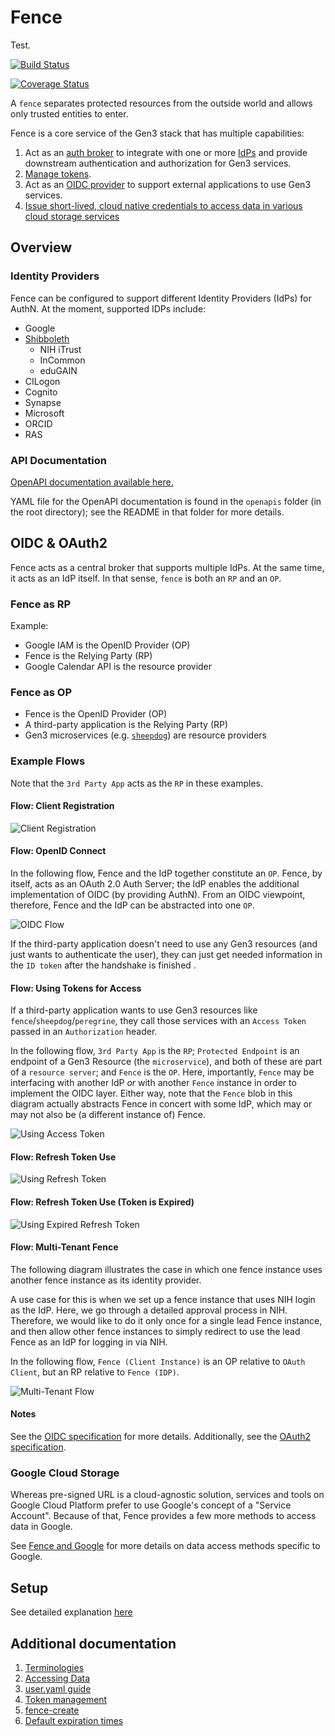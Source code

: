 # Fence

Test.

[![Build Status](https://travis-ci.org/uc-cdis/fence.svg?branch=master)](https://travis-ci.org/uc-cdis/fence)

[![Coverage Status](https://coveralls.io/repos/github/uc-cdis/fence/badge.svg?branch=master)](https://coveralls.io/github/uc-cdis/fence?branch=master)

A `fence` separates protected resources from the outside world and allows
only trusted entities to enter.

Fence is a core service of the Gen3 stack that has multiple capabilities:

1. Act as an [auth broker](docs/additional_documentation/terminology.md#auth-broker) to integrate with one
or more [IdPs](docs/additional_documentation/terminology.md#idp) and provide downstream authentication
and authorization for Gen3 services.
2. [Manage tokens](docs/additional_documentation/token_management.md).
3. Act as an [OIDC provider](README.md#oidc--oauth2) to support external
applications to use Gen3 services.
4. [Issue short-lived, cloud native credentials to access data in various cloud storage services](docs/additional_documentation/data_access.md#accessing-data)


## Overview

### Identity Providers


Fence can be configured to support different Identity Providers (IdPs) for AuthN.
At the moment, supported IDPs include:

- Google
- [Shibboleth](docs/additional_documentation/fence_shibboleth.md)
  - NIH iTrust
  - InCommon
  - eduGAIN
- CILogon
- Cognito
- Synapse
- Microsoft
- ORCID
- RAS

### API Documentation

[OpenAPI documentation available here.](http://petstore.swagger.io/?url=https://raw.githubusercontent.com/uc-cdis/fence/master/openapis/swagger.yaml)

YAML file for the OpenAPI documentation is found in the `openapis` folder (in
the root directory); see the README in that folder for more details.


## OIDC & OAuth2

Fence acts as a central broker that supports multiple IdPs.
At the same time, it acts as an IdP itself.
In that sense, `fence` is both an `RP` and an `OP`.

### Fence as RP

Example:

- Google IAM is the OpenID Provider (OP)
- Fence is the Relying Party (RP)
- Google Calendar API is the resource provider

### Fence as OP

- Fence is the OpenID Provider (OP)
- A third-party application is the Relying Party (RP)
- Gen3 microservices (e.g. [`sheepdog`](https://github.com/uc-cdis/sheepdog)) are resource providers

### Example Flows

Note that the `3rd Party App` acts as the `RP` in these examples.

[//]: # (See /docs folder for README on how to regenerate these sequence diagrams)

#### Flow: Client Registration

![Client Registration](./docs/images/seq_diagrams/client_registration.png)

#### Flow: OpenID Connect

In the following flow, Fence and the IdP together constitute an `OP`.
Fence, by itself, acts as an OAuth 2.0 Auth Server; the IdP enables the additional implementation of OIDC (by providing AuthN). From an OIDC viewpoint, therefore, Fence and the IdP can be abstracted into one `OP`.

![OIDC Flow](./docs/images/seq_diagrams/openid_connect_flow.png)

If the third-party application doesn't need to use any Gen3 resources (and just
wants to authenticate the user), they can just get
needed information in the `ID token` after the handshake is finished .

#### Flow: Using Tokens for Access

If a third-party application wants to use Gen3 resources like
`fence`/`sheepdog`/`peregrine`, they call those services with an `Access Token`
passed in an `Authorization` header.

In the following flow, `3rd Party App` is the `RP`; `Protected Endpoint` is an endpoint of a Gen3 Resource (the `microservice`), and both of these are part of a `resource server`; and `Fence` is the `OP`. Here, importantly, `Fence` may be interfacing with another IdP _or_ with another `Fence` instance in order to implement the OIDC layer. Either way, note that the `Fence` blob in this diagram actually abstracts Fence in concert with some IdP, which may or may not also be (a different instance of) Fence.

![Using Access Token](./docs/images/seq_diagrams/token_use_for_access.png)

#### Flow: Refresh Token Use

![Using Refresh Token](./docs/images/seq_diagrams/refresh_token_use.png)

#### Flow: Refresh Token Use (Token is Expired)

![Using Expired Refresh Token](./docs/images/seq_diagrams/refresh_token_use_expired.png)

#### Flow: Multi-Tenant Fence

The following diagram illustrates the case in which one fence instance
uses another fence instance as its identity provider.

A use case for this is when we set up a fence instance that uses NIH login as the IdP. Here, we go through a detailed approval process in NIH. Therefore, we would like to do it only once for a single lead Fence instance, and then allow other fence instances to simply redirect to use the lead Fence as an IdP for logging in via NIH.

In the following flow, `Fence (Client Instance)` is an OP relative to `OAuth Client`, but an RP relative to `Fence (IDP)`.

![Multi-Tenant Flow](./docs/images/seq_diagrams/multi-tenant_flow.png)

#### Notes

See the [OIDC specification](http://openid.net/specs/openid-connect-core-1_0.html) for more details.
Additionally, see the [OAuth2 specification](https://tools.ietf.org/html/rfc6749).


### Google Cloud Storage

Whereas pre-signed URL is a cloud-agnostic solution, services and tools on Google Cloud Platform prefer to use Google's concept of a "Service Account". Because of that, Fence provides a few more methods to access data in Google.

See [Fence and Google](docs/additional_documentation/google_architecture.md) for more details on data access methods specific to Google.


## Setup

See detailed explanation [here](docs/additional_documentation/setup.md)

## Additional documentation

1. [Terminologies](docs/additional_documentation/terminology.md)
2. [Accessing Data](docs/additional_documentation/data_access.md#accessing-data)
3. [user.yaml guide](docs/additional_documentation/user.yaml_guide.md)
4. [Token management](docs/additional_documentation/token_management.md)
5. [fence-create](docs/additional_documentation/fence_create.md)
6. [Default expiration times](docs/additional_documentation/default_expiration_times.md)
